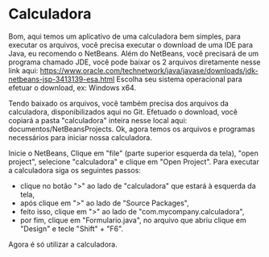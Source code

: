 # Calculadora

Bom, aqui temos um aplicativo de uma calculadora bem simples, para executar os arquivos, você precisa executar o download de uma IDE para Java, eu recomendo o NetBeans.
Além do NetBeans, você precisará de um programa chamado JDE, você pode baixar os 2 arquivos diretamente nesse link aqui: 
https://www.oracle.com/technetwork/java/javase/downloads/jdk-netbeans-jsp-3413139-esa.html
Escolha seu sistema operacional para efetuar o download, ex: Windows x64.

Tendo baixado os arquivos, você também precisa dos arquivos da calculadora, disponibilizados aqui no Git.
Efetuado o download, você copiará a pasta "calculadora" inteira nesse local aqui: documentos/NetBeansProjects.
Ok, agora temos os arquivos e programas necessários para iniciar nossa calculadora.

Inicie o NetBeans, Clique em "file" (parte superior esquerda da tela), "open project", selecione "calculadora" e clique em "Open Project".
Para executar a calculadora siga os seguintes passos:
- clique no botão ">" ao lado de "calculadora" que estará à esquerda da tela,
- após clique em ">" ao lado de "Source Packages",
- feito isso, clique em ">" ao lado de "com.mycompany.calculadora",
- por fim, clique em "Formulario.java", no arquivo que abriu clique em "Design" e tecle "Shift" + "F6".

Agora é só utilizar a calculadora.
